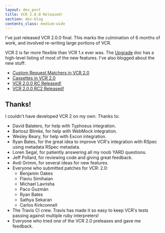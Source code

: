 ```yaml
---
layout: dev_post
title: VCR 2.0.0 Released!
section: dev-blog
contents_class: medium-wide
---
```


I've just released VCR 2.0.0 final. This marks the culmination of 6
months of work, and involved re-writing large portions of VCR.

VCR 2 is far more flexible than VCR 1.x ever was. The
[Upgrade](https://github.com/myronmarston/vcr/blob/v2.0.0/Upgrade.md)
doc has a high-level listing of most of the new features. I've also
blogged about the new stuff:

* [Custom Request Matchers in VCR 2.0](/n/dev-blog/2011/10/custom-request-matchers-in-vcr-2-0)
* [Cassettes in VCR 2.0](/n/dev-blog/2011/11/cassettes-in-vcr-2-0)
* [VCR 2.0.0 RC Released!](/n/dev-blog/2011/12/vcr-2-0-0-rc-released)
* [VCR 2.0.0 RC2 Released!](/n/dev-blog/2012/02/vcr-2-0-0-rc2-released)

## Thanks!

I couldn't have developed VCR 2 on my own. Thanks to:

* David Balatero, for help with Typhoeus integration.
* Bartosz Blimke, for help with WebMock integration.
* Wesley Beary, for help with Excon integration.
* Ryan Bates, for the great idea to improve VCR's integration with RSpec
  using metadata RSpec metadata.
* Loren Segal, for patiently answering all my noob YARD questions.
* Jeff Pollard, for reviewing code and giving great feedback.
* Avdi Grimm, for several ideas for new features.
* Everyone who submitted patches for VCR: 2.0:
  * Benjamin Oakes
  * Flaviu Simihaian
  * Michael Lavrisha
  * Paco Guzmán
  * Ryan Bates
  * Sathya Sekaran
  * Carlos Kirkconnell
* The Travis CI crew. Travis has made it so easy to keep VCR's tests
  passing against multiple ruby interpreters!
* Everyone who tried one of the VCR 2.0 preleases and gave me feedback.

